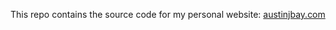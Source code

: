 This repo contains the source code for my personal website: [austinjbay.com](https://austinjbay.com)

